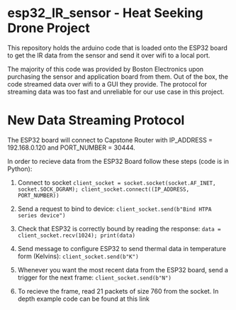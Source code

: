 # esp32_IR_sensor - Heat Seeking Drone Project

This repository holds the arduino code that is loaded onto the ESP32 board to get the IR data from the sensor and send it over wifi to a local port.

The majority of this code was provided by Boston Electronics upon purchasing the sensor and application board from them. Out of the box, the code streamed data over wifi to a GUI they provide. The protocol for streaming data was too fast and unreliable for our use case in this project.

# New Data Streaming Protocol
The ESP32 board will connect to Capstone Router with IP_ADDRESS = 192.168.0.120 and PORT_NUMBER = 30444.

In order to recieve data from the ESP32 Board follow these steps (code is in Python):

1) Connect to socket
    `client_socket = socket.socket(socket.AF_INET, socket.SOCK_DGRAM);
    client_socket.connect((IP_ADDRESS, PORT_NUMBER))`

2) Send a request to bind to device:
    `client_socket.send(b"Bind HTPA series device")`
    
3) Check that ESP32 is correctly bound by reading the response:
    `data = client_socket.recv(1024);
    print(data)`
    
4) Send message to configure ESP32 to send thermal data in temperature form (Kelvins):
    `client_socket.send(b"K")`
    
5) Whenever you want the most recent data from the ESP32 board, send a trigger for the next frame:
    `client_socket.send(b"N")`
    
6) To recieve the frame, read 21 packets of size 760 from the socket. In depth example code can be found at this link 

